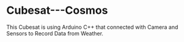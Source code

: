 # Cubesat---Cosmos
This Cubesat is using Arduino C++ that connected with Camera and Sensors to Record Data from Weather.

